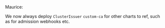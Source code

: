 Maurice:

We now always deploy `ClusterIssuer` `custom-ca` for other charts to ref, such as for admission webhooks etc.
